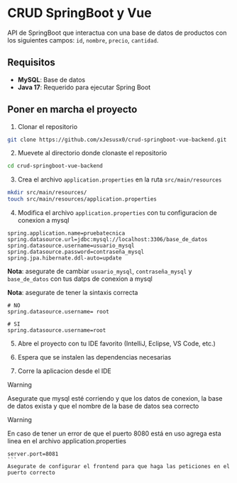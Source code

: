 # CRUD SpringBoot y Vue

API de SpringBoot que interactua con una base de datos de productos con los siguientes campos: `id`, `nombre`, `precio`, `cantidad`.

## Requisitos

- **MySQL**: Base de datos
- **Java 17**: Requerido para ejecutar Spring Boot


## Poner en marcha el proyecto

1. Clonar el repositorio
```sh
git clone https://github.com/xJesusx0/crud-springboot-vue-backend.git
```

2. Muevete al directorio donde clonaste el repositorio
```sh
cd crud-springboot-vue-backend
```

3. Crea el archivo `application.properties` en la ruta `src/main/resources`
```sh
mkdir src/main/resources/
touch src/main/resources/application.properties
```

4. Modifica el archivo `application.properties` con tu configuracion de conexion a mysql
```
spring.application.name=pruebatecnica
spring.datasource.url=jdbc:mysql://localhost:3306/base_de_datos
spring.datasource.username=usuario_mysql
spring.datasource.password=contraseña_mysql 
spring.jpa.hibernate.ddl-auto=update
```
**Nota**: asegurate de cambiar `usuario_mysql`, `contraseña_mysql` y `base_de_datos` con tus datps de conexion a mysql

**Nota**: asegurate de tener la sintaxis correcta
```
# NO
spring.datasource.username= root

# SI
spring.datasource.username=root
```

5. Abre el proyecto con tu IDE favorito (IntelliJ, Eclipse, VS Code, etc.)

6. Espera que se instalen las dependencias necesarias

7. Corre la aplicacion desde el IDE

> [!WARNING]
> Asegurate que mysql esté corriendo y que los datos de conexion, la base de datos exista y que el nombre de la base de datos sea correcto

> [!WARNING]
> En caso de tener un error de que el puerto 8080 está en uso agrega esta linea en el archivo application.properties
````
server.port=8081
```
Asegurate de configurar el frontend para que haga las peticiones en el puerto correcto